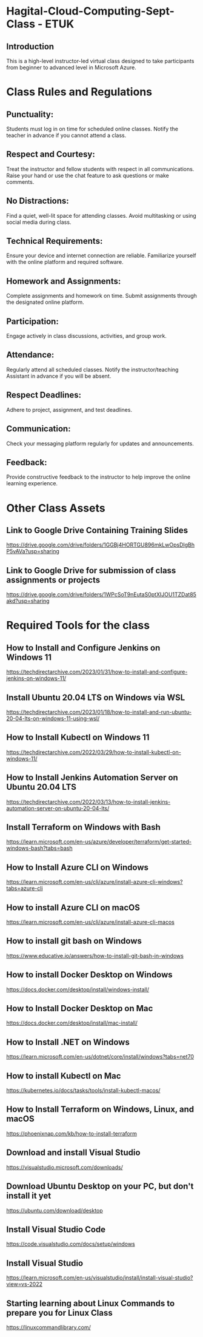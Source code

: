 # Hagital-Cloud-Computing-Sept-Class - ETUK
## Introduction
This is a high-level instructor-led virtual class designed to take participants from beginner to advanced level in Microsoft Azure.

# Class Rules and Regulations

## Punctuality: 
Students must log in on time for scheduled online classes.
Notify the teacher in advance if you cannot attend a class.

## Respect and Courtesy:

Treat the instructor and fellow students with respect in all communications.
Raise your hand or use the chat feature to ask questions or make comments.

## No Distractions:

Find a quiet, well-lit space for attending classes.
Avoid multitasking or using social media during class.

## Technical Requirements:

Ensure your device and internet connection are reliable.
Familiarize yourself with the online platform and required software.

## Homework and Assignments:

Complete assignments and homework on time.
Submit assignments through the designated online platform.

## Participation:
Engage actively in class discussions, activities, and group work.

## Attendance:
Regularly attend all scheduled classes.
Notify the instructor/teaching Assistant in advance if you will be absent.

## Respect Deadlines:
Adhere to project, assignment, and test deadlines.

## Communication:

Check your messaging platform regularly for updates and announcements.

## Feedback:
Provide constructive feedback to the instructor to help improve the online learning experience.


# Other Class Assets

## Link to Google Drive Containing Training Slides
https://drive.google.com/drive/folders/1GGBj4HORTGU896mkLwOpsDIgBhP5vAVa?usp=sharing

## Link to Google Drive for submission of class assignments or projects
https://drive.google.com/drive/folders/1WPcSoT9nEutaS0ptXIJOU1TZDat85akd?usp=sharing

# Required Tools for the class

## How to Install and Configure Jenkins on Windows 11
https://techdirectarchive.com/2023/01/31/how-to-install-and-configure-jenkins-on-windows-11/

## Install Ubuntu 20.04 LTS on Windows via WSL
https://techdirectarchive.com/2023/01/18/how-to-install-and-run-ubuntu-20-04-lts-on-windows-11-using-wsl/

## How to Install Kubectl on Windows 11
https://techdirectarchive.com/2022/03/29/how-to-install-kubectl-on-windows-11/

## How to Install Jenkins Automation Server on Ubuntu 20.04 LTS
https://techdirectarchive.com/2022/03/13/how-to-install-jenkins-automation-server-on-ubuntu-20-04-lts/

## Install Terraform on Windows with Bash
https://learn.microsoft.com/en-us/azure/developer/terraform/get-started-windows-bash?tabs=bash

## How to Install Azure CLI on Windows
https://learn.microsoft.com/en-us/cli/azure/install-azure-cli-windows?tabs=azure-cli

## How to install Azure CLI on macOS
https://learn.microsoft.com/en-us/cli/azure/install-azure-cli-macos

## How to install git bash on Windows
https://www.educative.io/answers/how-to-install-git-bash-in-windows

## How to install Docker Desktop on Windows
https://docs.docker.com/desktop/install/windows-install/

## How to Install Docker Desktop on Mac
https://docs.docker.com/desktop/install/mac-install/

## How to Install .NET on Windows
https://learn.microsoft.com/en-us/dotnet/core/install/windows?tabs=net70

## How to install Kubectl on Mac
https://kubernetes.io/docs/tasks/tools/install-kubectl-macos/

## How to Install Terraform on Windows, Linux, and macOS
https://phoenixnap.com/kb/how-to-install-terraform

## Download and install Visual Studio 
https://visualstudio.microsoft.com/downloads/

## Download Ubuntu Desktop on your PC, but don't install it yet
https://ubuntu.com/download/desktop

## Install Visual Studio Code 
https://code.visualstudio.com/docs/setup/windows

## Install Visual Studio
https://learn.microsoft.com/en-us/visualstudio/install/install-visual-studio?view=vs-2022

## Starting learning about Linux Commands to prepare you for Linux Class
https://linuxcommandlibrary.com/
